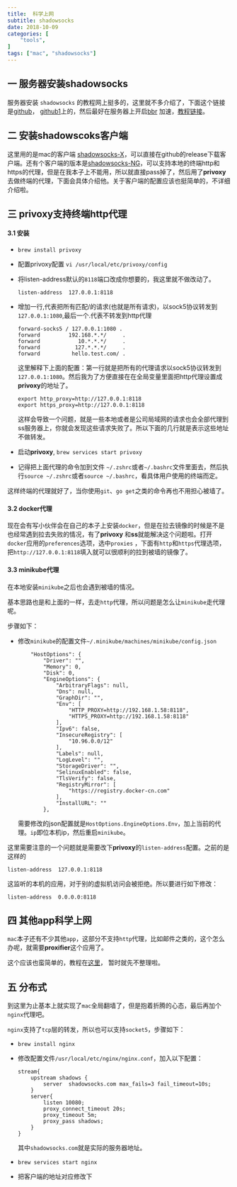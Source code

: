 ```yaml
---
title:  科学上网
subtitle: shadowsocks
date: 2018-10-09
categories: [
    "tools",
]
tags: ["mac", "shadowsocks"]
---
```


## 一 服务器安装shadowsocks

服务器安装 `shadowsocks` 的教程网上挺多的，这里就不多介绍了，下面这个链接是[github](https://github.com/shadowsocks/shadowsocks/tree/master)， [github1](https://github.com/iMeiji/shadowsocks_install/wiki)上的，然后最好在服务器上开启[bbr](https://github.com/google/bbr) 加速，[教程链接](https://github.com/iMeiji/shadowsocks_install/wiki/%E5%BC%80%E5%90%AFTCP-BBR%E6%8B%A5%E5%A1%9E%E6%8E%A7%E5%88%B6%E7%AE%97%E6%B3%95)。

## 二 安装shadowscoks客户端

这里用的是mac的客户端 [shadowsocks-X](https://github.com/yangfeicheung/Shadowsocks-X)，可以直接在github的release下载客户端。还有个客户端的版本是[shadowsocks-NG](https://github.com/shadowsocks/ShadowsocksX-NG)，可以支持本地的终端http和https的代理，但是在我本子上不能用，所以就直接pass掉了，然后用了**privoxy**去做终端的代理，下面会具体介绍他。关于客户端的配置应该也挺简单的，不详细介绍啦。

## 三 privoxy支持终端http代理

#### 3.1 安装

+ `brew install privoxy`

+ 配置privoxy配置 `vi /usr/local/etc/privoxy/config`

+ 将listen-address默认的`8118`端口改成你想要的，我这里就不做改动了。

  ```
  listen-address  127.0.0.1:8118
  ```

+ 增加一行,代表把所有匹配/的请求(也就是所有请求)，以sock5协议转发到`127.0.0.1:1080`,最后一个.代表不转发到http代理

  ```
  forward-socks5 / 127.0.0.1:1080 .
  forward         192.168.*.*/     .
  forward            10.*.*.*/     .
  forward           127.*.*.*/     .
  forward          hello.test.com/ .
  ```

  这里解释下上面的配置：第一行就是把所有的代理请求以sock5协议转发到`127.0.0.1:1080`。然后我为了方便直接在在全局变量里面把http代理设置成**privoxy**的地址了。

  ```
  export http_proxy=http://127.0.0.1:8118
  export https_proxy=http://127.0.0.1:8118
  ```

  这样会导致一个问题，就是一些本地或者是公司局域网的请求也会全部代理到ss服务器上，你就会发现这些请求失败了。所以下面的几行就是表示这些地址不做转发。

+ 启动**privoxy**,  `brew services start privoxy`

+ 记得把上面代理的命令加到文件 `~/.zshrc`或者`~/.bashrc`文件里面去，然后执行`source ~/.zshrc`或者`source ~/.bashrc`，看具体用户使用的终端而定。

这样终端的代理就好了，当你使用`git`、`go get`之类的命令再也不用担心被墙了。

#### 3.2 docker代理

现在会有写小伙伴会在自己的本子上安装`docker`，但是在拉去镜像的时候是不是也经常遇到拉去失败的情况，有了**privoxy** 和**ss**就能解决这个问题啦。打开`docker`应用的`preferences`选项，选中`proxies` ，下面有`http`和`https`代理选项，把`http://127.0.0.1:8118`填入就可以很顺利的拉到被墙的镜像了。

#### 3.3 minikube代理

在本地安装`minikube`之后也会遇到被墙的情况。

基本思路也是和上面的一样，去走`http`代理，所以问题是怎么让`minikube`走代理呢。

步骤如下：

+ 修改`minikube`的配置文件`~/.minikube/machines/minikube/config.json`

  ```
      "HostOptions": {
          "Driver": "",
          "Memory": 0,
          "Disk": 0,
          "EngineOptions": {
              "ArbitraryFlags": null,
              "Dns": null,
              "GraphDir": "",
              "Env": [
                  "HTTP_PROXY=http://192.168.1.58:8118",
                  "HTTPS_PROXY=http://192.168.1.58:8118"
              ],
              "Ipv6": false,
              "InsecureRegistry": [
                  "10.96.0.0/12"
              ],
              "Labels": null,
              "LogLevel": "",
              "StorageDriver": "",
              "SelinuxEnabled": false,
              "TlsVerify": false,
              "RegistryMirror": [
                  "https://registry.docker-cn.com"
              ],
              "InstallURL": ""
          },
  
  ```

  需要修改的json配置就是`HostOptions.EngineOptions.Env`，加上当前的代理。`ip`即位本机ip，然后重启`minikube`。

这里需要注意的一个问题就是需要改下**privoxy**的`listen-address`配置。之前的是这样的

```
listen-address  127.0.0.1:8118
```

这监听的本机的应用，对于别的虚拟机访问会被拒绝。所以要进行如下修改：

```
listen-address  0.0.0.0:8118
```

## 四 其他app科学上网

`mac`本子还有不少其他`app`，这部分不支持`http`代理，比如邮件之类的，这个怎么办呢，就需要**proxifier**这个应用了。

这个应该也蛮简单的，教程在[这里](http://blackwolfsec.cc/2016/09/19/Proxifier_Shadowshocks/)， 暂时就先不整理啦。

## 五 分布式

到这里为止基本上就实现了`mac`全局翻墙了，但是抱着折腾的心态，最后再加个`nginx`代理吧。

`nginx`支持了`tcp`层的转发，所以也可以支持`socket5`，步骤如下：

+ `brew install nginx`

+ 修改配置文件`/usr/local/etc/nginx/nginx.conf`，加入以下配置：

  ```
  stream{
      upstream shadows {
          server  shadowsocks.com max_fails=3 fail_timeout=10s;
      }
      server{
          listen 10080;
          proxy_connect_timeout 20s;
          proxy_timeout 5m;
          proxy_pass shadows;
      }
  }
  
  ```

  其中`shadowsocks.com`就是实际的服务器地址。

+ `brew services start nginx`

+ 把客户端的地址对应修改下
